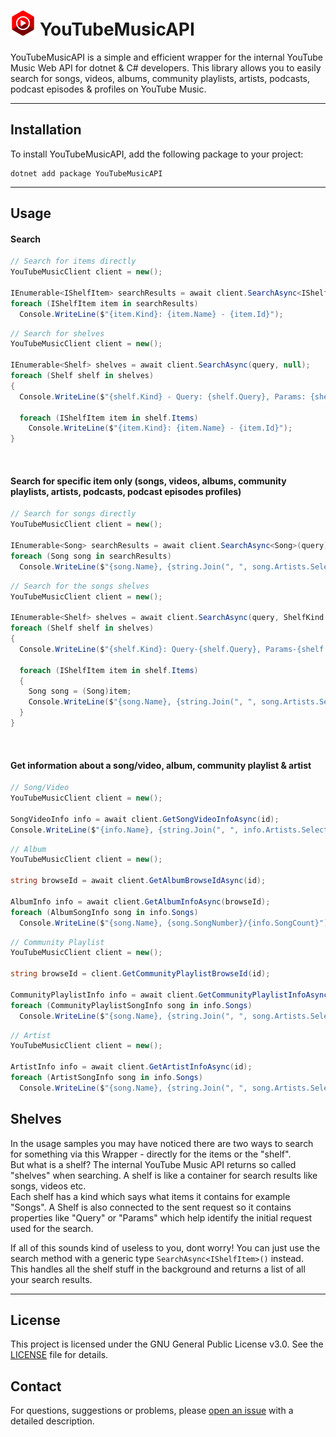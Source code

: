 # <img src="https://github.com/IcySnex/YouTubeMusicAPI/blob/main/icon.png" alt="YouTube Music Icon" width="40" height="40"> YouTubeMusicAPI

YouTubeMusicAPI is a simple and efficient wrapper for the internal YouTube Music Web API for dotnet & C# developers.
This library allows you to easily search for songs, videos, albums, community playlists, artists, podcasts, podcast episodes & profiles on YouTube Music.

---

## Installation
To install YouTubeMusicAPI, add the following package to your project:
```
dotnet add package YouTubeMusicAPI
```

---

## Usage
#### **Search**
```cs
// Search for items directly
YouTubeMusicClient client = new();

IEnumerable<IShelfItem> searchResults = await client.SearchAsync<IShelfItem>(query);
foreach (IShelfItem item in searchResults)
  Console.WriteLine($"{item.Kind}: {item.Name} - {item.Id}");
```
```cs
// Search for shelves
YouTubeMusicClient client = new();

IEnumerable<Shelf> shelves = await client.SearchAsync(query, null);
foreach (Shelf shelf in shelves)
{
  Console.WriteLine($"{shelf.Kind} - Query: {shelf.Query}, Params: {shelf.Params}");

  foreach (IShelfItem item in shelf.Items)
    Console.WriteLine($"{item.Kind}: {item.Name} - {item.Id}");
}
```
‎
#### **Search for specific item only (songs, videos, albums, community playlists, artists, podcasts, podcast episodes profiles)**
```cs
// Search for songs directly
YouTubeMusicClient client = new();

IEnumerable<Song> searchResults = await client.SearchAsync<Song>(query);
foreach (Song song in searchResults)
  Console.WriteLine($"{song.Name}, {string.Join(", ", song.Artists.Select(artist => artist.Name))} - {song.Album.Name}");
```
```cs
// Search for the songs shelves
YouTubeMusicClient client = new();

IEnumerable<Shelf> shelves = await client.SearchAsync(query, ShelfKind.Songs);
foreach (Shelf shelf in shelves)
{
  Console.WriteLine($"{shelf.Kind}: Query-{shelf.Query}, Params-{shelf.Params}");

  foreach (IShelfItem item in shelf.Items)
  {
    Song song = (Song)item;
    Console.WriteLine($"{song.Name}, {string.Join(", ", song.Artists.Select(artist => artist.Name))} - {song.Album.Name}");
  }
}
```
‎
#### **Get information about a song/video, album, community playlist & artist**
```cs
// Song/Video
YouTubeMusicClient client = new();

SongVideoInfo info = await client.GetSongVideoInfoAsync(id);
Console.WriteLine($"{info.Name}, {string.Join(", ", info.Artists.Select(artist => artist.Name))} - {info.Description}");
```
```cs
// Album
YouTubeMusicClient client = new();

string browseId = await client.GetAlbumBrowseIdAsync(id);

AlbumInfo info = await client.GetAlbumInfoAsync(browseId);
foreach (AlbumSongInfo song in info.Songs)
  Console.WriteLine($"{song.Name}, {song.SongNumber}/{info.SongCount}");
```
```cs
// Community Playlist
YouTubeMusicClient client = new();

string browseId = client.GetCommunityPlaylistBrowseId(id);

CommunityPlaylistInfo info = await client.GetCommunityPlaylistInfoAsync(browseId);
foreach (CommunityPlaylistSongInfo song in info.Songs)
  Console.WriteLine($"{song.Name}, {string.Join(", ", song.Artists.Select(artist => artist.Name))} - {song.Album?.Name}");
```
```cs
// Artist
YouTubeMusicClient client = new();

ArtistInfo info = await client.GetArtistInfoAsync(id);
foreach (ArtistSongInfo song in info.Songs)
  Console.WriteLine($"{song.Name}, {string.Join(", ", song.Artists.Select(artist => artist.Name))} - {song.Album?.Name}");
```

## Shelves
In the usage samples you may have noticed there are two ways to search for something via this Wrapper - directly for the items or the "shelf".\
But what is a shelf? The internal YouTube Music API returns so called "shelves" when searching. A shelf is like a container for search results like songs, videos etc.\
Each shelf has a kind which says what items it contains for example "Songs". A Shelf is also connected to the sent request so it contains properties like "Query" or "Params" which help identify the initial request used for the search.

If all of this sounds kind of useless to you, dont worry! You can just use the search method with a generic type `SearchAsync<IShelfItem>()` instead.\
This handles all the shelf stuff in the background and returns a list of all your search results.

---

## License
This project is licensed under the GNU General Public License v3.0. See the [LICENSE](/LICENSE) file for details.

## Contact
For questions, suggestions or problems, please [open an issue](https://github.com/IcySnex/YouTubeMusicAPI/issues) with a detailed description.

